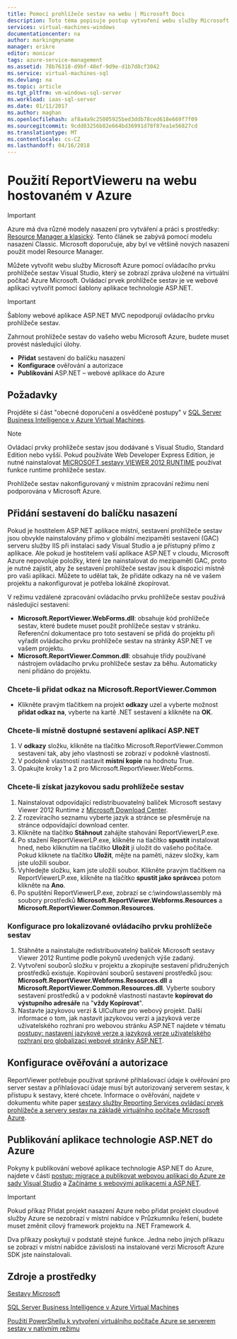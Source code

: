 ```yaml
---
title: Pomocí prohlížeče sestav na webu | Microsoft Docs
description: Toto téma popisuje postup vytvoření webu služby Microsoft Azure pomocí ovládacího prvku prohlížeče sestav Visual Studio, který se zobrazí zpráva uložené na virtuální počítač Azure Microsoft.
services: virtual-machines-windows
documentationcenter: na
author: markingmyname
manager: erikre
editor: monicar
tags: azure-service-management
ms.assetid: 78b76318-d9bf-48ef-9d9e-d1b7d8cf3042
ms.service: virtual-machines-sql
ms.devlang: na
ms.topic: article
ms.tgt_pltfrm: vm-windows-sql-server
ms.workload: iaas-sql-server
ms.date: 01/11/2017
ms.author: maghan
ms.openlocfilehash: af8a4a9c25005925bed3ddb78ced618e669f7f09
ms.sourcegitcommit: 9cdd83256b82e664bd36991d78f87ea1e56827cd
ms.translationtype: MT
ms.contentlocale: cs-CZ
ms.lasthandoff: 04/16/2018
---
```

# <a name="use-reportviewer-in-a-web-site-hosted-in-azure"></a>Použití ReportVieweru na webu hostovaném v Azure
> [!IMPORTANT] 
> Azure má dva různé modely nasazení pro vytváření a práci s prostředky: [Resource Manager a klasický](../../../azure-resource-manager/resource-manager-deployment-model.md). Tento článek se zabývá pomocí modelu nasazení Classic. Microsoft doporučuje, aby byl ve většině nových nasazení použit model Resource Manager.

Můžete vytvořit webu služby Microsoft Azure pomocí ovládacího prvku prohlížeče sestav Visual Studio, který se zobrazí zpráva uložené na virtuální počítač Azure Microsoft. Ovládací prvek prohlížeče sestav je ve webové aplikaci vytvořit pomocí šablony aplikace technologie ASP.NET.

> [!IMPORTANT]
> Šablony webové aplikace ASP.NET MVC nepodporují ovládacího prvku prohlížeče sestav.

Zahrnout prohlížeče sestav do vašeho webu Microsoft Azure, budete muset provést následující úlohy.

* **Přidat** sestavení do balíčku nasazení
* **Konfigurace** ověřování a autorizace
* **Publikování** ASP.NET – webové aplikace do Azure

## <a name="prerequisites"></a>Požadavky
Projděte si část "obecné doporučení a osvědčené postupy" v [SQL Server Business Intelligence v Azure Virtual Machines](../classic/ps-sql-bi.md).

> [!NOTE]
> Ovládací prvky prohlížeče sestav jsou dodávané s Visual Studio, Standard Edition nebo vyšší. Pokud používáte Web Developer Express Edition, je nutné nainstalovat [MICROSOFT sestavy VIEWER 2012 RUNTIME](https://www.microsoft.com/download/details.aspx?id=35747) používat funkce runtime prohlížeče sestav.
> 
> Prohlížeče sestav nakonfigurovaný v místním zpracování režimu není podporována v Microsoft Azure.

## <a name="adding-assemblies-to-the-deployment-package"></a>Přidání sestavení do balíčku nasazení
Pokud je hostitelem ASP.NET aplikace místní, sestavení prohlížeče sestav jsou obvykle nainstalovány přímo v globální mezipaměti sestavení (GAC) serveru služby IIS při instalaci sady Visual Studio a je přístupný přímo z aplikace. Ale pokud je hostitelem vaší aplikace ASP.NET v cloudu, Microsoft Azure nepovoluje položky, které lze nainstalovat do mezipaměti GAC, proto je nutné zajistit, aby že sestavení prohlížeče sestav jsou k dispozici místně pro vaši aplikaci. Můžete to udělat tak, že přidáte odkazy na ně ve vašem projektu a nakonfigurovat je potřeba lokálně zkopírovat.

V režimu vzdálené zpracování ovládacího prvku prohlížeče sestav používá následující sestavení:

* **Microsoft.ReportViewer.WebForms.dll**: obsahuje kód prohlížeče sestav, které budete muset použít prohlížeče sestav v stránku. Referenční dokumentace pro toto sestavení se přidá do projektu při vyřadit ovládacího prvku prohlížeče sestav na stránky ASP.NET ve vašem projektu.
* **Microsoft.ReportViewer.Common.dll**: obsahuje třídy používané nástrojem ovládacího prvku prohlížeče sestav za běhu. Automaticky není přidáno do projektu.

### <a name="to-add-a-reference-to-microsoftreportviewercommon"></a>Chcete-li přidat odkaz na Microsoft.ReportViewer.Common
* Klikněte pravým tlačítkem na projekt **odkazy** uzel a vyberte možnost **přidat odkaz na**, vyberte na kartě .NET sestavení a klikněte na **OK**.

### <a name="to-make-the-assemblies-locally-accessible-by-your-aspnet-application"></a>Chcete-li místně dostupné sestavení aplikací ASP.NET
1. V **odkazy** složku, klikněte na tlačítko Microsoft.ReportViewer.Common sestavení tak, aby jeho vlastnosti se zobrazí v podokně vlastností.
2. V podokně vlastností nastavit **místní kopie** na hodnotu True.
3. Opakujte kroky 1 a 2 pro Microsoft.ReportViewer.WebForms.

### <a name="to-get-reportviewer-language-pack"></a>Chcete-li získat jazykovou sadu prohlížeče sestav
1. Nainstalovat odpovídající redistribuovatelný balíček Microsoft sestavy Viewer 2012 Runtime z [Microsoft Download Center](http://go.microsoft.com/fwlink/?LinkId=317386).
2. Z rozevíracího seznamu vyberte jazyk a stránce se přesměruje na stránce odpovídající download center.
3. Klikněte na tlačítko **Stáhnout** zahájíte stahování ReportViewerLP.exe.
4. Po stažení ReportViewerLP.exe, klikněte na tlačítko **spustit** instalovat hned, nebo kliknutím na tlačítko **Uložit** ji uložit do vašeho počítače. Pokud kliknete na tlačítko **Uložit**, mějte na paměti, název složky, kam jste uložili soubor.
5. Vyhledejte složku, kam jste uložili soubor. Klikněte pravým tlačítkem na ReportViewerLP.exe, klikněte na tlačítko **spustit jako správce**a potom klikněte na **Ano**.
6. Po spuštění ReportViewerLP.exe, zobrazí se c:\windows\assembly má soubory prostředků **Microsoft.ReportViewer.Webforms.Resources** a **Microsoft.ReportViewer.Common.Resources**.

### <a name="to-configure-for-localized-reportviewer-control"></a>Konfigurace pro lokalizované ovládacího prvku prohlížeče sestav
1. Stáhněte a nainstalujte redistribuovatelný balíček Microsoft sestavy Viewer 2012 Runtime podle pokynů uvedených výše zadaný.
2. Vytvoření <language> souborů složku v projektu a zkopírujte sestavení přidružených prostředků existuje. Kopírování souborů sestavení prostředků jsou: **Microsoft.ReportViewer.Webforms.Resources.dll** a **Microsoft.ReportViewer.Common.Resources.dll**. Vyberte soubory sestavení prostředků a v podokně vlastností nastavte **kopírovat do výstupního adresáře** na "**vždy Kopírovat**".
3. Nastavte jazykovou verzi & UICulture pro webový projekt. Další informace o tom, jak nastavit jazykovou verzi a jazyková verze uživatelského rozhraní pro webovou stránku ASP.NET najdete v tématu [postupy: nastavení jazykové verze a jazyková verze uživatelského rozhraní pro globalizaci webové stránky ASP.NET](http://go.microsoft.com/fwlink/?LinkId=237461).

## <a name="configuring-authentication-and-authorization"></a>Konfigurace ověřování a autorizace
ReportViewer potřebuje používat správné přihlašovací údaje k ověřování pro server sestav a přihlašovací údaje musí být autorizovaný serverem sestav, k přístupu k sestavy, které chcete. Informace o ověřování, najdete v dokumentu white paper [sestavy služby Reporting Services ovládací prvek prohlížeče a servery sestav na základě virtuálního počítače Microsoft Azure](https://msdn.microsoft.com/library/azure/dn753698.aspx).

## <a name="publish-the-aspnet-web-application-to-azure"></a>Publikování aplikace technologie ASP.NET do Azure
Pokyny k publikování webové aplikace technologie ASP.NET do Azure, najdete v části [postup: migrace a publikovat webovou aplikaci do Azure ze sady Visual Studio](../../../vs-azure-tools-migrate-publish-web-app-to-cloud-service.md) a [Začínáme s webovými aplikacemi a ASP.NET](../../../app-service/app-service-web-get-started-dotnet.md).

> [!IMPORTANT]
> Pokud příkaz Přidat projekt nasazení Azure nebo přidat projekt cloudové služby Azure se nezobrazí v místní nabídce v Průzkumníku řešení, budete muset změnit cílový framework projektu na .NET Framework 4.
> 
> Dva příkazy poskytují v podstatě stejné funkce. Jedna nebo jiných příkazu se zobrazí v místní nabídce závislosti na instalované verzi Microsoft Azure SDK jste nainstalovali.
> 
> 

## <a name="resources"></a>Zdroje a prostředky
[Sestavy Microsoft](http://go.microsoft.com/fwlink/?LinkId=205399)

[SQL Server Business Intelligence v Azure Virtual Machines](../classic/ps-sql-bi.md)

[Použití PowerShellu k vytvoření virtuálního počítače Azure se serverem sestav v nativním režimu](../classic/ps-sql-report.md)

